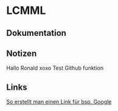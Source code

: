 # LCMML
## Dokumentation

## Notizen
Hallo Ronald xoxo Test Github funktion
## Links
[So erstellt man einen Link für bsp. Google](https://www.google.com)
